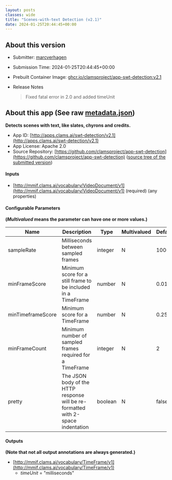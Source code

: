 ```yaml
---
layout: posts
classes: wide
title: "Scenes-with-text Detection (v2.1)"
date: 2024-01-25T20:44:45+00:00
---
```

## About this version

* Submitter: [marcverhagen](https://github.com/marcverhagen)
* Submission Time: 2024-01-25T20:44:45+00:00
* Prebuilt Container Image: [ghcr.io/clamsproject/app-swt-detection:v2.1](https://github.com/clamsproject/app-swt-detection/pkgs/container/app-swt-detection/v2.1)
* Release Notes

    > Fixed fatal error in 2.0 and added timeUnit

## About this app (See raw [metadata.json](metadata.json))

**Detects scenes with text, like slates, chyrons and credits.**

* App ID: [http://apps.clams.ai/swt-detection/v2.1](http://apps.clams.ai/swt-detection/v2.1)
* App License: Apache 2.0
* Source Repository: [https://github.com/clamsproject/app-swt-detection](https://github.com/clamsproject/app-swt-detection) ([source tree of the submitted version](https://github.com/clamsproject/app-swt-detection/tree/v2.1))


#### Inputs
* [http://mmif.clams.ai/vocabulary/VideoDocument/v1](http://mmif.clams.ai/vocabulary/VideoDocument/v1)  (required)
(any properties)


#### Configurable Parameters
**(_Multivalued_ means the parameter can have one or more values.)**

|Name|Description|Type|Multivalued|Default|Choices|
|----|-----------|----|-----------|-------|-------|
|sampleRate|Milliseconds between sampled frames|integer|N|1000||
|minFrameScore|Minimum score for a still frame to be included in a TimeFrame|number|N|0.01||
|minTimeframeScore|Minimum score for a TimeFrame|number|N|0.25||
|minFrameCount|Minimum number of sampled frames required for a TimeFrame|integer|N|2||
|pretty|The JSON body of the HTTP response will be re-formatted with 2-space indentation|boolean|N|false|**_`false`_**, `true`|


#### Outputs
**(Note that not all output annotations are always generated.)**
* [http://mmif.clams.ai/vocabulary/TimeFrame/v1](http://mmif.clams.ai/vocabulary/TimeFrame/v1) 
    * _timeUnit_ = "milliseconds"
